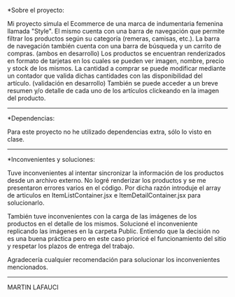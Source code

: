 *Sobre el proyecto:

Mi proyecto simula el Ecommerce de una marca de indumentaria femenina llamada "Style".
El mismo cuenta con una barra de navegación que permite filtrar los productos según su categoría (remeras, camisas, etc.).
La barra de navegación también cuenta con una barra de búsqueda y un carrito de compras. (ambos en desarrollo)
Los productos se encuentran renderizados en formato de tarjetas en los cuales se pueden ver imagen, nombre, precio y stock de los mismos.
La cantidad a comprar se puede modificar mediante un contador que valida dichas cantidades con las disponibilidad del artículo. (validación en desarrollo)
También se puede acceder a un breve resumen y/o detalle de cada uno de los artículos clickeando en la imagen del producto.

------------------------------------------------------------------------------------------------------------------------------------------------------------------------------------------------------

*Dependencias:

Para este proyecto no he utilizado dependencias extra, sólo lo visto en clase.

------------------------------------------------------------------------------------------------------------------------------------------------------------------------------------------------------

*Inconvenientes y soluciones:

Tuve inconvenientes al intentar sincronizar la información de los productos desde un archivo externo. No logré renderizar los productos y se me presentaron errores varios en el código. Por dicha razón introduje el array de articulos en ItemListContainer.jsx e ItemDetailContainer.jsx para solucionarlo.

También tuve inconvenientes con la carga de las imágenes de los productos en el detalle de los mismos. Solucioné el inconveniente replicando las imágenes en la carpeta Public.
Entiendo que la decisión no es una buena práctica pero en este caso prioricé el funcionamiento del sitio y respetar los plazos de entrega del trabajo.

Agradecería cualquier recomendación para solucionar los inconvenientes mencionados.

------------------------------------------------------------------------------------------------------------------------------------------------------------------------------------------------------

MARTIN LAFAUCI
